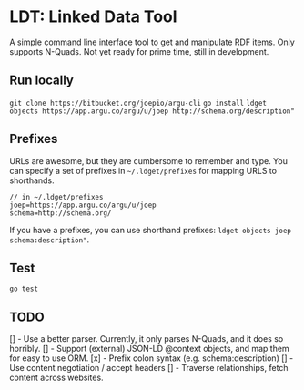 # LDT: Linked Data Tool

A simple command line interface tool to get and manipulate RDF items.
Only supports N-Quads.
Not yet ready for prime time, still in development.

## Run locally

`git clone https://bitbucket.org/joepio/argu-cli`
`go install`
`ldget objects https://app.argu.co/argu/u/joep http://schema.org/description"`

## Prefixes

URLs are awesome, but they are cumbersome to remember and type.
You can specify a set of prefixes in `~/.ldget/prefixes` for mapping URLS to shorthands.

```
// in ~/.ldget/prefixes
joep=https://app.argu.co/argu/u/joep
schema=http://schema.org/
```

If you have a prefixes, you can use shorthand prefixes: `ldget objects joep schema:description"`.

## Test

`go test`

## TODO

[] - Use a better parser. Currently, it only parses N-Quads, and it does so horribly.
[] - Support (external) JSON-LD @context objects, and map them for easy to use ORM.
[x] - Prefix colon syntax (e.g. schema:description)
[] - Use content negotiation / accept headers
[] - Traverse relationships, fetch content across websites.
